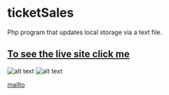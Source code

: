 # ticketSales
 Php program that updates local storage via a text file.
 
 ## [To see the live site click me](http://johnnydalefoskey.org/ticketSales/Foskey-A6-event.html)
 
 ![alt text](https://scontent-iad3-1.xx.fbcdn.net/v/t1.0-9/153620643_3939597809395515_7081221391340354609_n.jpg?_nc_cat=109&ccb=3&_nc_sid=730e14&_nc_ohc=bKiRnhvVZ3EAX9hC8Hw&_nc_ht=scontent-iad3-1.xx&oh=7c0da84b4abb7c13487c84c97b65b914&oe=605C76C2 "Logo Title Text 1")
![alt text](https://scontent-iad3-1.xx.fbcdn.net/v/t1.0-9/153536255_3939597806062182_7360079040681891444_n.jpg?_nc_cat=102&ccb=3&_nc_sid=730e14&_nc_ohc=HvykYWxvgXIAX_abgyB&_nc_ht=scontent-iad3-1.xx&oh=193a8afea652b22176d3c508d8aef520&oe=605AE042 "Logo Title Text 1")

[mailto](dalefoskey@icloud.com)

